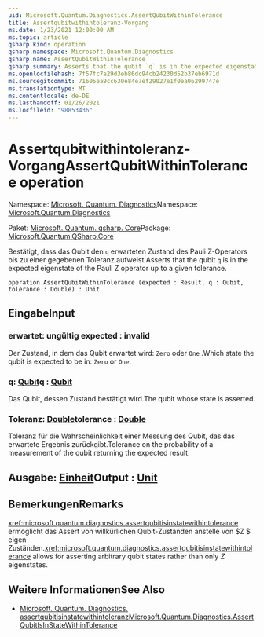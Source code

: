 ```yaml
---
uid: Microsoft.Quantum.Diagnostics.AssertQubitWithinTolerance
title: Assertqubitwithintoleranz-Vorgang
ms.date: 1/23/2021 12:00:00 AM
ms.topic: article
qsharp.kind: operation
qsharp.namespace: Microsoft.Quantum.Diagnostics
qsharp.name: AssertQubitWithinTolerance
qsharp.summary: Asserts that the qubit `q` is in the expected eigenstate of the Pauli Z operator up to a given tolerance.
ms.openlocfilehash: 7f57fc7a29d3eb86dc94cb24230d52b37eb6971d
ms.sourcegitcommit: 71605ea9cc630e84e7ef29027e1f0ea06299747e
ms.translationtype: MT
ms.contentlocale: de-DE
ms.lasthandoff: 01/26/2021
ms.locfileid: "98853436"
---
```

# <a name="assertqubitwithintolerance-operation"></a><span data-ttu-id="f7661-102">Assertqubitwithintoleranz-Vorgang</span><span class="sxs-lookup"><span data-stu-id="f7661-102">AssertQubitWithinTolerance operation</span></span>

<span data-ttu-id="f7661-103">Namespace: [Microsoft. Quantum. Diagnostics](xref:Microsoft.Quantum.Diagnostics)</span><span class="sxs-lookup"><span data-stu-id="f7661-103">Namespace: [Microsoft.Quantum.Diagnostics](xref:Microsoft.Quantum.Diagnostics)</span></span>

<span data-ttu-id="f7661-104">Paket: [Microsoft. Quantum. qsharp. Core](https://nuget.org/packages/Microsoft.Quantum.QSharp.Core)</span><span class="sxs-lookup"><span data-stu-id="f7661-104">Package: [Microsoft.Quantum.QSharp.Core](https://nuget.org/packages/Microsoft.Quantum.QSharp.Core)</span></span>


<span data-ttu-id="f7661-105">Bestätigt, dass das Qubit den `q` erwarteten Zustand des Pauli Z-Operators bis zu einer gegebenen Toleranz aufweist.</span><span class="sxs-lookup"><span data-stu-id="f7661-105">Asserts that the qubit `q` is in the expected eigenstate of the Pauli Z operator up to a given tolerance.</span></span>

```qsharp
operation AssertQubitWithinTolerance (expected : Result, q : Qubit, tolerance : Double) : Unit
```


## <a name="input"></a><span data-ttu-id="f7661-106">Eingabe</span><span class="sxs-lookup"><span data-stu-id="f7661-106">Input</span></span>

### <a name="expected--__invalidresult__"></a><span data-ttu-id="f7661-107">erwartet: __ungültig <Result>__</span><span class="sxs-lookup"><span data-stu-id="f7661-107">expected : __invalid<Result>__</span></span>

<span data-ttu-id="f7661-108">Der Zustand, in dem das Qubit erwartet wird: `Zero` oder `One` .</span><span class="sxs-lookup"><span data-stu-id="f7661-108">Which state the qubit is expected to be in: `Zero` or `One`.</span></span>


### <a name="q--qubit"></a><span data-ttu-id="f7661-109">q: [Qubit](xref:microsoft.quantum.lang-ref.qubit)</span><span class="sxs-lookup"><span data-stu-id="f7661-109">q : [Qubit](xref:microsoft.quantum.lang-ref.qubit)</span></span>

<span data-ttu-id="f7661-110">Das Qubit, dessen Zustand bestätigt wird.</span><span class="sxs-lookup"><span data-stu-id="f7661-110">The qubit whose state is asserted.</span></span>


### <a name="tolerance--double"></a><span data-ttu-id="f7661-111">Toleranz: [Double](xref:microsoft.quantum.lang-ref.double)</span><span class="sxs-lookup"><span data-stu-id="f7661-111">tolerance : [Double](xref:microsoft.quantum.lang-ref.double)</span></span>

<span data-ttu-id="f7661-112">Toleranz für die Wahrscheinlichkeit einer Messung des Qubit, das das erwartete Ergebnis zurückgibt.</span><span class="sxs-lookup"><span data-stu-id="f7661-112">Tolerance on the probability of a measurement of the qubit returning the expected result.</span></span>



## <a name="output--unit"></a><span data-ttu-id="f7661-113">Ausgabe: [Einheit](xref:microsoft.quantum.lang-ref.unit)</span><span class="sxs-lookup"><span data-stu-id="f7661-113">Output : [Unit](xref:microsoft.quantum.lang-ref.unit)</span></span>



## <a name="remarks"></a><span data-ttu-id="f7661-114">Bemerkungen</span><span class="sxs-lookup"><span data-stu-id="f7661-114">Remarks</span></span>

<span data-ttu-id="f7661-115"><xref:microsoft.quantum.diagnostics.assertqubitisinstatewithintolerance> ermöglicht das Assert von willkürlichen Qubit-Zuständen anstelle von $Z $ eigen Zuständen.</span><span class="sxs-lookup"><span data-stu-id="f7661-115"><xref:microsoft.quantum.diagnostics.assertqubitisinstatewithintolerance> allows for asserting arbitrary qubit states rather than only $Z$ eigenstates.</span></span>

## <a name="see-also"></a><span data-ttu-id="f7661-116">Weitere Informationen</span><span class="sxs-lookup"><span data-stu-id="f7661-116">See Also</span></span>

- [<span data-ttu-id="f7661-117">Microsoft. Quantum. Diagnostics. assertqubitisinstatewithintoleranz</span><span class="sxs-lookup"><span data-stu-id="f7661-117">Microsoft.Quantum.Diagnostics.AssertQubitIsInStateWithinTolerance</span></span>](xref:Microsoft.Quantum.Diagnostics.AssertQubitIsInStateWithinTolerance)